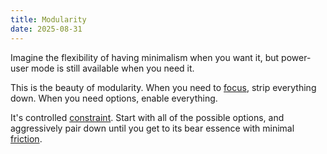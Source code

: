 ```yaml
---
title: Modularity
date: 2025-08-31
---
```

Imagine the flexibility of having minimalism when you want it, but power-user mode is still available when you need it.

This is the beauty of modularity. When you need to [focus](/focus/), strip everything down. When you need options, enable everything. 

It's controlled [constraint](/constraints/). Start with all of the possible options, and aggressively pair down until you get to its bear essence with minimal [friction](/friction/). 
